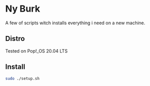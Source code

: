 # Ny Burk
A few of scripts witch installs everything i need on a new machine.

## Distro
Tested on Pop!_OS 20.04 LTS

## Install

```bash
sudo ./setup.sh
```
